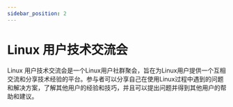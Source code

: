 ```yaml
---
sidebar_position: 2
---
```


# Linux 用户技术交流会

​Linux 用户技术交流会是一个Linux用户社群聚会，旨在为Linux用户提供一个互相交流和分享技术经验的平台。参与者可以分享自己在使用Linux过程中遇到的问题和解决方案，了解其他用户的经验和技巧，并且可以提出问题并得到其他用户的帮助和建议。